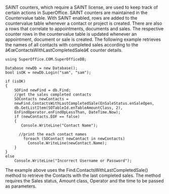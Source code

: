 <properties date="2016-05-11"
SortOrder="50"
/>

SAINT counters, which require a SAINT license, are used to keep track of certain actions in SuperOffice. SAINT counters are maintained in the Countervalue table. With SAINT enabled, rows are added to the countervalue table whenever a contact or project is created. There are also a rows that correlate to appointments, documents and sales. The respective counter rows in the countervalue table is updated whenever an appointment, document or sale is created.
The following example retrieves the names of all contacts with completed sales according to the â€œContactsWithLastCompletedSaleâ€ counter details.

```
using SuperOffice.COM.SuperOfficeDB;
 
Database newDb = new Database();
bool isOK = newDb.Login("sam", "sam");
 
if (isOK)
{
    SOFind newFind = db.Find;
    //get the sales completed contacts 
    SOContacts newContacts =
    newFind.ContactsWithLastCompletedSale(EnSaleStatus.enSaleOpen,
    db.GetListItem(SOTableId.enTableAmountClass, 2),
    EnFindOperator.enFindOpLessThan, DateTime.Now);
    if (newContacts.EOF == false)
    {
       Console.WriteLine("Contact Name");
 
      //print the each contact names
        foreach (SOContact newContact in newContacts)
          Console.WriteLine(newContact.Name);
    }
}       
else
    Console.WriteLine("Incorrect Username or Password");
```

The example above uses the Find.ContactsWithLastCompletedSale() method to retrieve the Contacts with the last completed sales. The method requires the Sales status, Amount class, Operator and the time to be passed as parameters.
